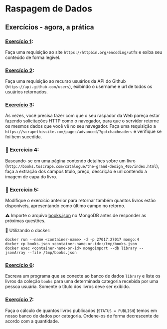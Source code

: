 # Raspagem de Dados

## Exercícios - agora, a prática

### [Exercício 1](./exercise01.py):
Faça uma requisição ao site `https://httpbin.org/encoding/utf8` e exiba seu conteúdo de forma legível.

### [Exercício 2](./exercise02.py):
Faça uma requisição ao recurso usuários da API do Github (`https://api.github.com/users`), exibindo o username e url de todos os usuários retornados.

### [Exercício 3](./exercise03.py):
Às vezes, você precisa fazer com que o seu raspador da Web pareça estar fazendo solicitações HTTP como o navegador, para que o servidor retorne os mesmos dados que você vê no seu navegador. Faça uma requisição a `https://scrapethissite.com/pages/advanced/?gotcha=headers` e verifique se foi bem sucedida.

### 🚀 [Exercício 4](./exercise04.py):
Baseando-se em uma página contendo detalhes sobre um livro (`http://books.toscrape.com/catalogue/the-grand-design_405/index.html`), faça a extração dos campos título, preço, descrição e url contendo a imagem de capa do livro.

### 🚀 [Exercício 5](./exercise05.py):
Modifique o exercício anterior para retornar também quantos livros estão disponíveis, apresentando como último campo no retorno.

⚠️ Importe o arquivo [books.json](./books.json) no MongoDB antes de responder as próximas questões.

🐋 Utilizando o docker:

```
docker run --name <container-name> -d -p 27017:27017 mongo:4
docker cp books.json <container-name-or-id>:/tmp/books.json
docker exec <container-name-or-id> mongoimport --db library --jsonArray --file /tmp/books.json
```

### [Exercício 6](./exercise06.py):
Escreva um programa que se conecte ao banco de dados `library` e liste os livros da coleção `books` para uma determinada categoria recebida por uma pessoa usuária. Somente o título dos livros deve ser exibido.

### [Exercício 7](./exercise07.py):
Faça o cálculo de quantos livros publicados (`STATUS = PUBLISH`) temos em nosso banco de dados por categoria. Ordene-os de forma decrescente de acordo com a quantidade.